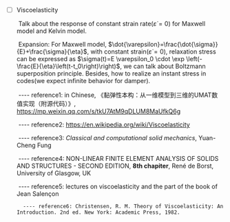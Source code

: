 - [ ] Viscoelasticity 

  ​	Talk about the response of constant strain rate($\dot{\varepsilon}=0$) for Maxwell model and Kelvin model.

  ​	Expansion: For Maxwell model, $\dot{\varepsilon}=\frac{\dot{\sigma}}{E}+\frac{\sigma}{\eta}$, with constant strain($\dot{\varepsilon}=0$), relaxation stress can be expressed as $\sigma(t)=E \varepsilon_0 \cdot \exp \left(-\frac{E}{\eta}\left(t-t_0\right)\right)$, we can talk about Boltzmann superposition principle. Besides, how to realize an instant stress in codes(we expect infinite behavior for damper).

  ​			 ---- reference1: in Chinese, 《黏弹性本构：从一维模型到三维的UMAT数值实现（附源代码）》, https://mp.weixin.qq.com/s/tkU7AtM9qDLUM8MaUfkQ6g

  ​			 ---- reference2: https://en.wikipedia.org/wiki/Viscoelasticity

  ​			 ---- reference3: *Classical and computational solid mechanics*, Yuan-Cheng Fung

  ​			 ---- reference4: NON-LINEAR FINITE ELEMENT ANALYSIS OF SOLIDS AND STRUCTURES - SECOND EDITION, **8th chapiter**, René de Borst, University of Glasgow, UK

  ​			 ---- reference5: lectures on viscoelasticity and the part of the book of Jean Salençon

        ---- reference6: Christensen, R. M. Theory of Viscoelasticity: An Introduction. 2nd ed. New York: Academic Press, 1982.